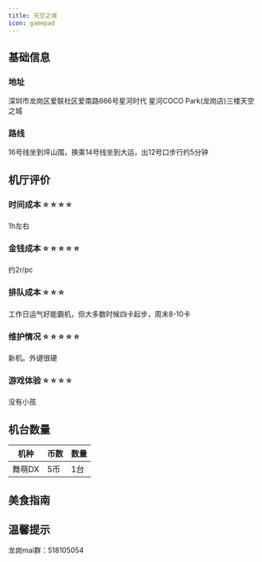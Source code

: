 ```yaml
---
title: 天空之城
icon: gamepad
---
```


## 基础信息

### 地址

深圳市龙岗区爱联社区爱南路666号星河时代 星河COCO Park(龙岗店)三楼天空之城

<ArcadeMap place= "深圳市龙岗区爱联社区爱南路666号星河时代" />



### 路线

16号线坐到坪山围，换乘14号线坐到大运，出12号口步行约5分钟

<NavigateButton place="深圳市龙岗区爱联社区爱南路666号星河时代" name="深圳市龙岗区爱联社区爱南路666号星河时代 天空之城" />

## 机厅评价

### 时间成本 :star: :star: :star: :star: 
1h左右


### 金钱成本 :star: :star: :star: :star:  :star: 

约2r/pc

### 排队成本 :star: :star: :star:

工作日运气好能霸机，但大多数时候四卡起步，周末8-10卡

### 维护情况 :star: :star: :star: :star: :star: 
新机。外键很硬


### 游戏体验 :star: :star: :star: :star:

没有小孩
## 机台数量

| 机种 | 币数 | 数量 |
| --- | ---- | ---- |
| 舞萌DX | 5币 | 1台 |

## 美食指南

## 温馨提示

龙岗mai群：518105054